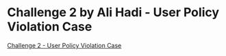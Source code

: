 # Challenge 2 by Ali Hadi - User Policy Violation Case

[Challenge 2 - User Policy Violation Case](https://archive.org/details/4orensics.case2.7z)
